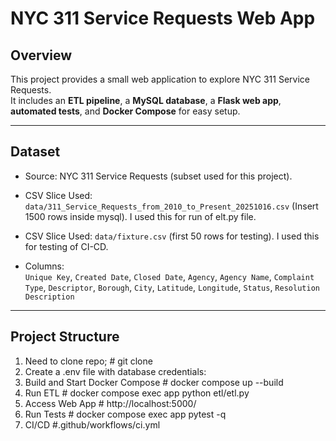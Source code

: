 # NYC 311 Service Requests Web App

## Overview
This project provides a small web application to explore NYC 311 Service Requests.  
It includes an **ETL pipeline**, a **MySQL database**, a **Flask web app**, **automated tests**, and **Docker Compose** for easy setup.

---

## Dataset
- Source: NYC 311 Service Requests (subset used for this project).  
- CSV Slice Used: `data/311_Service_Requests_from_2010_to_Present_20251016.csv` (Insert  1500 rows inside mysql).  I used this for run of elt.py file.

- CSV Slice Used: `data/fixture.csv` (first 50 rows for testing).  I used this for testing of CI-CD.
- Columns:  
  `Unique Key`, `Created Date`, `Closed Date`, `Agency`, `Agency Name`, `Complaint Type`, `Descriptor`, `Borough`, `City`, `Latitude`, `Longitude`, `Status`, `Resolution Description`

---

## Project Structure
1. Need to clone repo; # git clone <repo-url>
2. Create a .env file with database credentials:
3. Build and Start Docker Compose # docker compose up --build
4. Run ETL # docker compose exec app python etl/etl.py
5. Access Web App # http://localhost:5000/
6. Run Tests # docker compose exec app pytest -q
7. CI/CD  #.github/workflows/ci.yml

